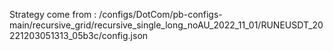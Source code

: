 Strategy come from : /configs/DotCom/pb-configs-main/recursive_grid/recursive_single_long_noAU_2022_11_01/RUNEUSDT_20221203051313_05b3c/config.json